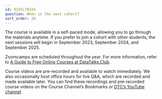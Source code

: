 ```yaml
---
id: 9155c70324
question: When is the next cohort?
sort_order: 20
---
```


The course is available in a self-paced mode, allowing you to go through the materials anytime. If you prefer to join a cohort with other students, the next sessions will begin in September 2023, September 2024, and September 2025.

Zoomcamps are scheduled throughout the year. For more information, refer to [A Guide to Free Online Courses at DataTalks.Club](https://datatalks.club/blog/guide-to-free-online-courses-at-datatalks-club.html).

Course videos are pre-recorded and available to watch immediately. We also occasionally host office hours for live Q&A, which are recorded and made available later. You can find these recordings and pre-recorded course videos on the Course Channel’s Bookmarks or [DTC’s YouTube channel](https://www.youtube.com/@DataTalksClub/playlists).